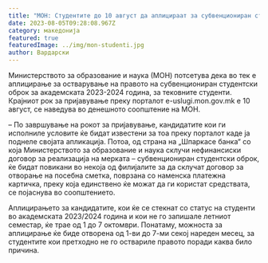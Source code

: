 ```yaml
---
title: "МОН: Студентите до 10 август да аплицираат за субвенциониран студентски оброк"
date: 2023-08-05T09:28:08.967Z
category: македонија
featured: true
featuredImage: ../img/mon-studenti.jpg
author: Вардарски
---
```

<!--StartFragment-->

Министерството за образование и наука (МОН) потсетува дека во тек е аплицирање за остварување на правото на субвенциониран студентски оброк за академската 2023-2024 година, за тековните студенти. Крајниот рок за пријавување преку порталот e-uslugi.mon.gov.mk е 10 август, се наведува во денешното соопштение на МОН.

– По завршување на рокот за пријавување, кандидатите кои ги исполниле условите ќе бидат известени за тоа преку порталот каде ја поднеле својата апликација. Потоа, од страна на „Шпаркасе банка“ со која Министерството за образование и наука склучи нефинансиски договор за реализација на мерката – субвенциониран студентски оброк, ќе бидат повикани во некоја од филијалите за да склучат договор за отворање на посебна сметка, поврзана со наменска платежна картичка, преку која единствено ќе можат да ги користат средствата, се појаснува во соопштението.

Аплицирањето за кандидатите, кои ќе се стекнат со статус на студенти во академската 2023/2024 година и кои не го запишале летниот семестар, ќе трае од 1 до 7 октомври. Понатаму, можноста за аплицирање ќе биде отворена од 1-ви до 7-ми секој нареден месец, за студентите кои претходно не го оствариле правото поради каква било причина.

<!--EndFragment-->
